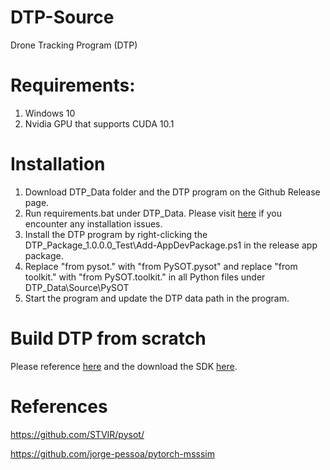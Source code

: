 # DTP-Source
Drone Tracking Program (DTP)
# Requirements:
1. Windows 10
2. Nvidia GPU that supports CUDA 10.1
# Installation
1. Download DTP_Data folder and the DTP program on the Github Release page.
2. Run requirements.bat under DTP_Data. Please visit [here](https://github.com/facebookresearch/pytorch3d/issues/10) if you encounter any installation issues.
3. Install the DTP program by right-clicking the DTP_Package_1.0.0.0_Test\Add-AppDevPackage.ps1 in the release app package.
4. Replace "from pysot." with "from PySOT.pysot" and replace "from toolkit." with "from PySOT.toolkit." in all Python files under DTP_Data\Source\PySOT
5. Start the program and update the DTP data path in the program.
# Build DTP from scratch
Please reference [here](https://developer.dji.com/windows-sdk/documentation/application-development-workflow/workflow-integrate.html) and the download the SDK [here](https://developer.dji.com/windows-sdk/downloads).
# References
https://github.com/STVIR/pysot/

https://github.com/jorge-pessoa/pytorch-msssim
